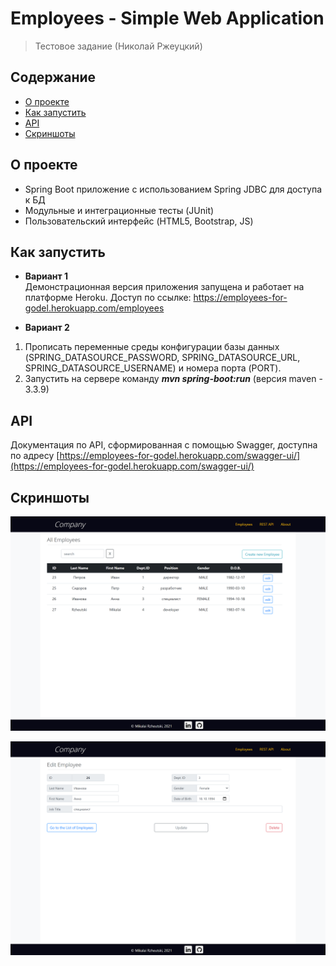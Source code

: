 # Employees - Simple Web Application
> Тестовое задание (Николай Ржеуцкий)

## Содержание
* [О проекте](#о-проекте)
* [Как запустить](#как-запустить)
* [API](#api)
* [Скриншоты](#скриншоты)

## О проекте
* Spring Boot приложение с использованием Spring JDBC для доступа к БД
* Модульные и интеграционные тесты (JUnit)
* Пользовательский интерфейс (HTML5, Bootstrap, JS)


## Как запустить  
* **Вариант 1**  
Демонстрационная версия приложения запущена и работает на платформе Heroku. Доступ по  ссылке: https://employees-for-godel.herokuapp.com/employees 
  
* **Вариант 2**  
1. Прописать переменные среды конфигурации базы данных (SPRING_DATASOURCE_PASSWORD, SPRING_DATASOURCE_URL, SPRING_DATASOURCE_USERNAME) и номера порта (PORT).
2. Запустить на сервере команду ***mvn spring-boot:run*** (версия maven - 3.3.9)

## API
Документация по API, сформированная с помощью Swagger, доступна по адресу [https://employees-for-godel.herokuapp.com/swagger-ui/](https://employees-for-godel.herokuapp.com/swagger-ui/)


## Скриншоты
![screenshot](screenshots/all_employees.png)  
  
![screenshot](screenshots/edit_employee.png)  

